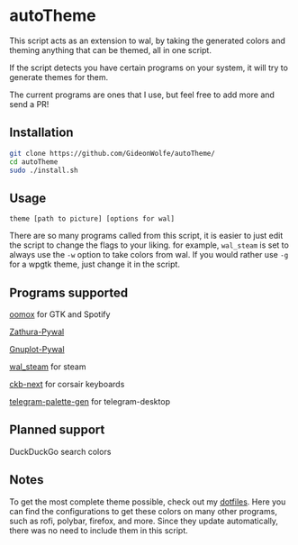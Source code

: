 # autoTheme

This script acts as an extension to wal, by taking the generated colors and theming anything that can be themed, all in one script. 

If the script detects you have certain programs on your system, it will try to generate themes for them.

The current programs are ones that I use, but feel free to add more and send a PR!

## Installation

```bash
git clone https://github.com/GideonWolfe/autoTheme/
cd autoTheme
sudo ./install.sh
```

## Usage

`theme [path to picture] [options for wal]`

There are so many programs called from this script, it is easier to just edit the script to change the flags to your liking. for example, `wal_steam` is set to always use the `-w` option to take colors from wal. If you would rather use `-g` for a wpgtk theme, just change it in the script.

## Programs supported
[oomox](https://github.com/themix-project/oomox) for GTK and Spotify

[Zathura-Pywal](https://github.com/GideonWolfe/Zathura-Pywal)

[Gnuplot-Pywal](https://github.com/GideonWolfe/Gnuplot-Pywal)

[wal_steam](https://github.com/kotajacob/wal_steam) for steam

[ckb-next](https://github.com/ckb-next/ckb-next) for corsair keyboards

[telegram-palette-gen](https://github.com/matgua/telegram-palette-gen) for telegram-desktop

## Planned support
DuckDuckGo search colors

## Notes
To get the most complete theme possible, check out my [dotfiles](https://github.com/GideonWolfe/PC-dotfiles). Here you can find the configurations to get these colors on many other programs, such as rofi, polybar, firefox, and more. Since they update automatically, there was no need to include them in this script.
